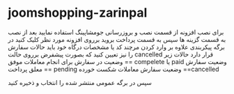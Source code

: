 # joomshopping-zarinpal

برای نصب افزونه از قسمت  نصب و بروزرسانی جومشاپینگ استفاده نمایید 
بعد از نصب به قسمت گزینه ها سپس به قسمت پرداخت بروید
برروی افزونه مورد نظر کلیک کنید 
در برگه  پیکربندی علاوه بر وارد کردن مرچند کد یا مشخصات درگاه خود باید حالات سفارش را نیز تعیین کنید که بصورت پیشفرض برروی حالت cancelled قرار دارد
حالات زیر
وضعیت در سفارش برای انجام معاملات موفق 	 == compelete یا paid
وضعیت سفارش معلق پرداخت 	== pending
وضعیت سفارش معاملات شکست خورده  ==cancelled

سپس در برگه عمومی  منتشر شده را انتخاب و ذخیره کنید

